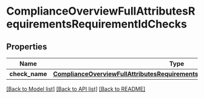 # ComplianceOverviewFullAttributesRequirementsRequirementIdChecks

## Properties
Name | Type | Description | Notes
------------ | ------------- | ------------- | -------------
**check_name** | [**ComplianceOverviewFullAttributesRequirementsRequirementIdChecksCheckName**](ComplianceOverviewFullAttributesRequirementsRequirementIdChecksCheckName.md) |  | [optional] 

[[Back to Model list]](../README.md#documentation-for-models) [[Back to API list]](../README.md#documentation-for-api-endpoints) [[Back to README]](../README.md)

